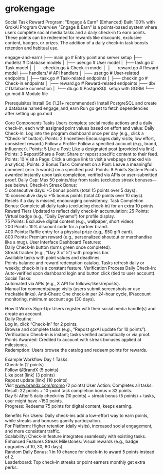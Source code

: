 # grokengage

Social Task Reward Program: "Engage & Earn" (Enhanced) Built 100% with GrokAi
Program Overview
"Engage & Earn" is a points-based system where users complete social media tasks and a daily check-in to earn points. These points can be redeemed for rewards like discounts, exclusive content, badges, or prizes. The addition of a daily check-in task boosts retention and habitual use.



engage-and-earn/
├── main.go           # Entry point and server setup
├── models/           # Database models
│   ├── user.go       # User model
│   ├── task.go       # Task model
│   ├── checkin.go    # Check-in model
│   ├── reward.go     # Reward model
├── handlers/         # API handlers
│   ├── user.go       # User-related endpoints
│   ├── task.go       # Task-related endpoints
│   ├── checkin.go    # Check-in endpoints
│   ├── reward.go     # Reward-related endpoints
├── db/               # Database connection
│   └── db.go         # PostgreSQL setup with GORM
└── go.mod            # Module file


Prerequisites
Install Go (1.21+ recommended)
Install PostgreSQL and create a database named engage_and_earn
Run go get to fetch dependencies after setting up go.mod




Core Components
Tasks
Users complete social media actions and a daily check-in, each with assigned point values based on effort and value:
Daily Check-In: Log into the program dashboard once per day (e.g., click a “Check-In” button).
Points: 2
(Incentive: Encourages daily visits; low effort, consistent reward.)
Follow a Profile: Follow a specified account (e.g., brand, influencer).
Points: 5
Like a Post: Like a designated post (provided via link).
Points: 3
Repost/Share a Post: Share or repost specific content to their feed.
Points: 10
Visit a Page: Click a unique link to visit a webpage (tracked via analytics).
Points: 2
Bonus Task: Comment on a Post: Leave a meaningful comment (min. 5 words) on a specified post.
Points: 8
Points System
Points awarded instantly upon task completion, verified via APIs or user-submitted proof.
Daily Cap: Max 50 points/day from tasks (excludes streak bonuses—see below).
Check-In Streak Bonus:  
5 consecutive days: +5 bonus points (total 15 points over 5 days).  
10 consecutive days: +15 bonus points (total 40 points over 10 days).  
Resets if a day is missed, encouraging consistency.
Task Completion Bonus: Complete all daily tasks (excluding check-in) for an extra 10 points.
Reward Tiers
Updated to reflect daily check-in accumulation:
25 Points: Virtual badge (e.g., “Daily Dynamo”) for profile display.  
75 Points: Exclusive digital content (e.g., wallpaper, short video).  
200 Points: 10% discount code for a partner brand.  
400 Points: Raffle entry for a physical prize (e.g., $50 gift card).  
800 Points: Premium reward (e.g., personalized shoutout or merchandise like a mug).
User Interface
Dashboard Features:  
Daily Check-In button (turns green once completed).  
Streak tracker (e.g., “Day 3 of 5”) with progress bar.  
Available tasks with point values and deadlines.  
Points balance and reward redemption catalog.
Tasks refresh daily or weekly; check-in is a constant feature.
Verification Process
Daily Check-In: Auto-verified upon dashboard login and button click (tied to user account).  
Social Tasks:  
Automated via APIs (e.g., X API for follows/likes/reposts).  
Manual for comments/page visits (users submit screenshots or use trackable links).
Anti-Cheat: One check-in per 24-hour cycle, IP/account monitoring, minimum account age (30 days).



How It Works
Sign-Up: Users register with their social media handle(s) and create an account.  
Daily Routine:  
Log in, click “Check-In” for 2 points.  
Browse and complete tasks (e.g., “Repost 
@xAI
 update for 10 points”).
Verification: Check-in is instant; tasks verified automatically or via proof.  
Points Awarded: Credited to account with streak bonuses applied at milestones.  
Redemption: Users browse the catalog and redeem points for rewards.




Example Workflow
Day 1 Tasks:  
Check-In (2 points)  
Follow 
@BrandX
 (5 points)  
Like post [link] (3 points)  
Repost update [link] (10 points)  
Visit www.brandx.com/promo (2 points)
User Action: Completes all tasks.  
Result: 22 points + 10-point task completion bonus = 32 points.  
Day 5: After 5 daily check-ins (10 points) + streak bonus (5 points) + tasks, user might have ~150 points.  
Progress: Redeems 75 points for digital content, keeps earning.


Benefits
For Users: Daily check-ins add a low-effort way to earn points, while streaks and bonuses gamify participation.  
For Platform: Higher retention (daily visits), increased social engagement, and more consistent traffic.  
Scalability: Check-in feature integrates seamlessly with existing tasks.
Enhanced Features
Streak Milestones: Visual rewards (e.g., badge upgrades at 10, 30, 60 days).  
Random Daily Bonus: 1 in 10 chance for check-in to award 5 points instead of 2.  
Leaderboard: Top check-in streaks or point earners monthly get extra perks.
